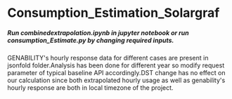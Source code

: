 ﻿# Consumption_Estimation_Solargraf
##### Run combinedextrapolation.ipynb  in jupyter notebook or run consumption_Estimate.py by changing required inputs. 
GENABILITY's hourly response data for different cases are present in jsonfold folder.Analysis has been done for different year so modify request parameter of typical baseline API accordingly.DST change has no effect on our calculation since both extrapolated hourly usage as well as genability's hourly response are both in local timezone of the project. 
